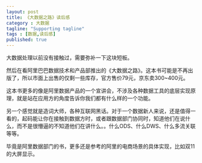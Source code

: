 ```yaml
---
layout: post
title: 《大数据之路》读后感
category : 大数据
tagline: "Supporting tagline"
tags : [数据,读后感]
published: true
---
```


大数据处理以前没有接触过，需要弥补一下这块短板。

然后在看阿里巴巴数据技术和产品部推出的《大数据之路》。这本书可能是不再出版了，所以市面上出售的仅剩一些库存，官方售价79元，京东卖300~400元。

这本书更多的像是阿里数据产品的一个宣讲会，不涉及各种数据工具的底层实现原理，就是站在应用方的角度告诉你我们都有什么样的一个功能。

另一个感觉就是造词大师，各种互联网黑话。对于一个数据新人来说，还是值得一看的，起码能让你在接触到数据方时，或者跟数据部门协同时，知道他们在说什么，而不是很懵逼的不知道他们在讲什么。。什么ODS、什么DWS、什么多流关联等等。

毕竟是阿里数据部门的书，更多还是参考的阿里的电商场景的具体实现，比如双11的大屏显示。
